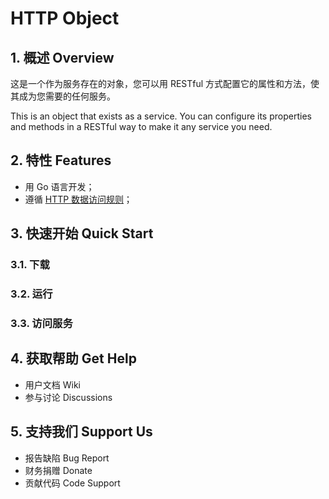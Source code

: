 # HTTP Object

## 1. 概述 Overview

这是一个作为服务存在的对象，您可以用 RESTful 方式配置它的属性和方法，使其成为您需要的任何服务。 

This is an object that exists as a service. You can configure its properties and methods in a RESTful way to make it any service you need.

## 2. 特性 Features

- 用 Go 语言开发；
- 遵循 [HTTP 数据访问规则](https://github.com/jialo-dev/http-data-access-rule)；

## 3. 快速开始 Quick Start

### 3.1. 下载

### 3.2. 运行

### 3.3. 访问服务

## 4. 获取帮助 Get Help

- 用户文档 Wiki
- 参与讨论 Discussions 

## 5. 支持我们 Support Us

- 报告缺陷 Bug Report
- 财务捐赠 Donate 
- 贡献代码 Code Support